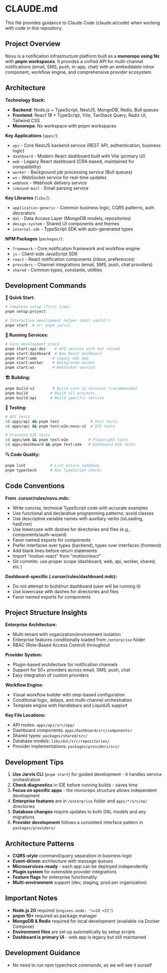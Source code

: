 # CLAUDE.md

This file provides guidance to Claude Code (claude.ai/code) when working with code in this repository.

## Project Overview

Novu is a notification infrastructure platform built as a **monorepo using Nx** with **pnpm workspaces**. It provides a unified API for multi-channel notifications (email, SMS, push, in-app, chat) with an embeddable inbox component, workflow engine, and comprehensive provider ecosystem.

## Architecture

**Technology Stack:**
- **Backend**: Node.js + TypeScript, NestJS, MongoDB, Redis, Bull queues
- **Frontend**: React 18 + TypeScript, Vite, TanStack Query, Radix UI, Tailwind CSS
- **Monorepo**: Nx workspace with pnpm workspaces

**Key Applications** (`apps/`):
- `api` - Core NestJS backend service (REST API, authentication, business logic)
- `dashboard` - Modern React dashboard built with Vite (primary UI)
- `web` - Legacy React dashboard (CRA-based, maintained for compatibility)
- `worker` - Background job processing service (Bull queues)  
- `ws` - WebSocket service for real-time updates
- `webhook` - Webhook delivery service
- `inbound-mail` - Email parsing service

**Key Libraries** (`libs/`):
- `application-generic` - Common business logic, CQRS patterns, auth decorators
- `dal` - Data Access Layer (MongoDB models, repositories)
- `design-system` - Shared UI components and themes
- `internal-sdk` - TypeScript SDK with auto-generated types

**NPM Packages** (`packages/`):
- `framework` - Core notification framework and workflow engine
- `js` - Client-side JavaScript SDK
- `react` - React notification components (inbox, preferences)
- `providers` - Channel integrations (email, SMS, push, chat providers)
- `shared` - Common types, constants, utilities

## Development Commands

**🚀 Quick Start:**
```bash
# Complete setup (first time)
pnpm setup:project

# Interactive development helper (most useful!)
pnpm start  # or: pnpm jarvis
```

**🏃 Running Services:**
```bash
# Core development stack
pnpm start:api:dev    # API service with hot reload
pnpm start:dashboard  # New React dashboard  
pnpm start:web       # Legacy web app
pnpm start:worker    # Background worker
pnpm start:ws        # WebSocket service
```

**🏗️ Building:**
```bash
pnpm build:v2        # Build core v2 services (recommended)
pnpm build          # Build all projects
pnpm build:api      # Build specific service
```

**🧪 Testing:**
```bash
# API tests
cd apps/api && pnpm test              # Unit tests
cd apps/api && pnpm test:e2e:novu-v2  # E2E tests

# Frontend E2E tests
cd apps/web && pnpm test:e2e         # Playwright tests
cd apps/dashboard && pnpm test:e2e   # Dashboard E2E tests
```

**🔍 Code Quality:**
```bash
pnpm lint           # Lint entire codebase
pnpm typecheck      # Run TypeScript checks
```

## Code Conventions

**From .cursor/rules/novu.mdc:**
- Write concise, technical TypeScript code with accurate examples
- Use functional and declarative programming patterns; avoid classes
- Use descriptive variable names with auxiliary verbs (isLoading, hasError)
- Use lowercase with dashes for directories and files (e.g., components/auth-wizard)
- Favor named exports for components
- Prefer interfaces over types (backend), types over interfaces (frontend)
- Add blank lines before return statements
- Import "motion-react" from "motion/react"
- Git commits: use proper scope (dashboard, web, api, worker, shared, etc.)

**Dashboard-specific (.cursor/rules/dashboard.mdc):**
- Do not attempt to build/run dashboard (user will be running it)
- Use lowercase with dashes for directories and files
- Favor named exports for components

## Project Structure Insights

**Enterprise Architecture:**
- Multi-tenant with organization/environment isolation
- Enterprise features conditionally loaded from `/enterprise` folder
- RBAC (Role-Based Access Control) throughout

**Provider System:**
- Plugin-based architecture for notification channels
- Support for 50+ providers across email, SMS, push, chat
- Easy integration of custom providers

**Workflow Engine:**
- Visual workflow builder with step-based configuration
- Conditional logic, delays, and multi-channel orchestration
- Template engine with Handlebars and LiquidJS support

**Key File Locations:**
- API routes: `apps/api/src/app/`
- Dashboard components: `apps/dashboard/src/components/`
- Shared types: `packages/shared/src/`
- Database models: `libs/dal/src/repositories/`
- Provider implementations: `packages/providers/src/`

## Development Tips

1. **Use Jarvis CLI** (`pnpm start`) for guided development - it handles service orchestration
2. **Check diagnostics** in IDE before running builds - saves time
3. **Focus on specific apps** - the monorepo structure allows independent development
4. **Enterprise features** are in `/enterprise` folder and `apps/*/src/ee/` directories
5. **Database changes** require updates to both DAL models and any migrations
6. **Provider development** follows a consistent interface pattern in `packages/providers/`

## Architecture Patterns

- **CQRS-style** command/query separation in business logic
- **Event-driven** architecture with message queues
- **Microservices-ready** - each app can be deployed independently  
- **Plugin system** for extensible provider integrations
- **Feature flags** for enterprise functionality
- **Multi-environment** support (dev, staging, prod per organization)

## Important Notes

- **Node.js 20** required (`engines.node: ">=20 <21"`)
- **pnpm 10+** required as package manager
- **MongoDB & Redis** required for local development (available via Docker Compose)
- **Environment files** are set up automatically by setup scripts
- **Dashboard is primary UI** - web app is legacy but still maintained

## Development Guidance

- No need to run npm typecheck commands, as we will see it ourself